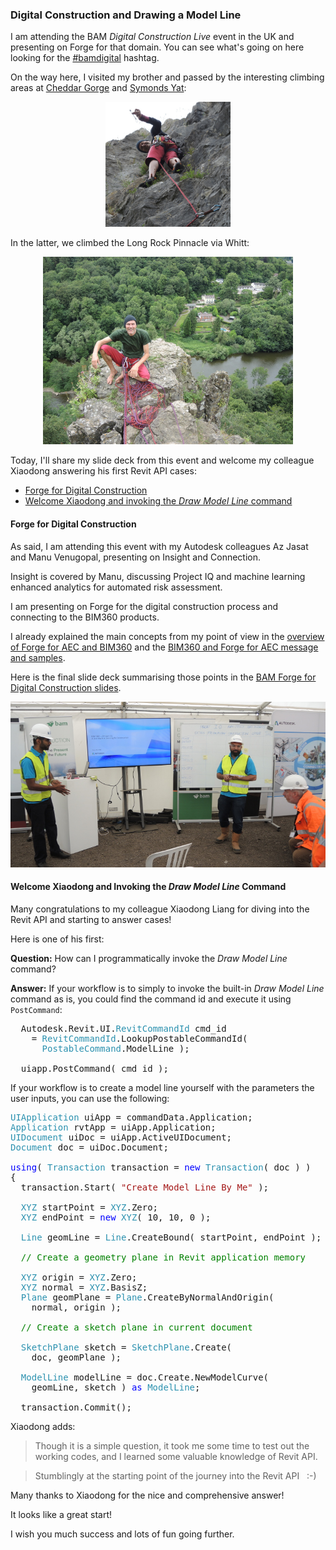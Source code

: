 <head>
<meta http-equiv="Content-Type" content="text/html; charset=utf-8">
<link rel="stylesheet" type="text/css" href="bc.css">
<!--
<script src="https://cdn.rawgit.com/google/code-prettify/master/loader/run_prettify.js" type="text/javascript"></script>
-->
</head>

<!---

- https://twitter.com/jeremytammik/status/1009750141748875264
  Forge for Digital Construction at #bamdigital with Az Jasat and @Manu_Venugopal, presenting on Insight and Connection #RevitAPI @AutodeskRevit #bim #dynamobim @AutodeskForge #ForgeDevCon

- 14337750 [Invoke the "Draw Model Line" Command]

 in the #RevitAPI @AutodeskRevit #bim #dynamobim @AutodeskForge #ForgeDevCon 

I am attending the BAM <i>Digital Construction Live</i> event in the UK and presenting on Forge for that domain.
Today, I'll share my slide deck from this event and welcome my colleague Xiaodong answering his first Revit API cases
&ndash; Forge for Digital Construction
&ndash; Welcome Xiaodong and invoking the <i>Draw Model Line</i> command...

--->

### Digital Construction and Drawing a Model Line

I am attending the BAM <i>Digital Construction Live</i> event in the UK and presenting on Forge for that domain.
You can see what's going on here looking for
the [#bamdigital](https://twitter.com/search?q=%23bamdigital) hashtag.

On the way here, I visited my brother and passed by the interesting climbing areas
at [Cheddar Gorge](https://en.wikipedia.org/wiki/Cheddar_Gorge)
and [Symonds Yat](https://en.wikipedia.org/wiki/Symonds_Yat):

<center>
<img src="img/119_jeremy_leading_600.jpg" alt="Cheddar Gorge" width="200"/>
</center>

In the latter, we climbed the Long Rock Pinnacle via Whitt:

<center>
<img src="img/143_jeremy_long_rock_pinnacle_800x600.jpg" alt="Long Rock Pinnacle" width="400"/>
</center>

Today, I'll share my slide deck from this event and welcome my colleague Xiaodong answering his first Revit API cases:

- [Forge for Digital Construction](#2) 
- [Welcome Xiaodong and invoking the *Draw Model Line* command](#3) 


#### <a name="2"></a> Forge for Digital Construction

As said, I am attending this event with my Autodesk colleagues Az Jasat and Manu Venugopal, presenting on Insight and Connection.

Insight is covered by Manu, discussing Project IQ and machine learning enhanced analytics for automated risk assessment.

I am presenting on Forge for the digital construction process and connecting to the BIM360 products.

I already explained the main concepts from my point of view in 
the [overview of Forge for AEC and BIM360](http://thebuildingcoder.typepad.com/blog/2018/06/forge-for-aec-and-bim360-overview.html) and
the [BIM360 and Forge for AEC message and samples](http://thebuildingcoder.typepad.com/blog/2018/06/bim360-and-forge-for-aec-real-message-and-samples.html).

Here is the final slide deck summarising those points in
the [BAM Forge for Digital Construction slides](zip/bam_bim360_forge_aec_slides.pdf).

<center>
<img src="img/187_manu_and_az_722x380.jpg" alt="Manu and Az at BAM Digital Construction Live" width="722"/>
</center>


#### <a name="3"></a> Welcome Xiaodong and Invoking the *Draw Model Line* Command

Many congratulations to my colleague Xiaodong Liang for diving into the Revit API and starting to answer cases!

Here is one of his first:

**Question:** How can I programmatically invoke the *Draw Model Line* command?

**Answer:** If your workflow is to simply to invoke the built-in *Draw Model Line* command as is, you could find the command id and execute it using `PostCommand`:

<pre class="code">
&nbsp;&nbsp;Autodesk.Revit.UI.<span style="color:#2b91af;">RevitCommandId</span>&nbsp;cmd_id
&nbsp;&nbsp;&nbsp;&nbsp;=&nbsp;<span style="color:#2b91af;">RevitCommandId</span>.LookupPostableCommandId(
&nbsp;&nbsp;&nbsp;&nbsp;&nbsp;&nbsp;<span style="color:#2b91af;">PostableCommand</span>.ModelLine&nbsp;);
 
&nbsp;&nbsp;uiapp.PostCommand(&nbsp;cmd_id&nbsp;);
</pre>

If your workflow is to create a model line yourself with the parameters the user inputs, you can use the following:

<pre class="code">
<span style="color:#2b91af;">UIApplication</span>&nbsp;uiApp&nbsp;=&nbsp;commandData.Application;
<span style="color:#2b91af;">Application</span>&nbsp;rvtApp&nbsp;=&nbsp;uiApp.Application;
<span style="color:#2b91af;">UIDocument</span>&nbsp;uiDoc&nbsp;=&nbsp;uiApp.ActiveUIDocument;
<span style="color:#2b91af;">Document</span>&nbsp;doc&nbsp;=&nbsp;uiDoc.Document;
 
<span style="color:blue;">using</span>(&nbsp;<span style="color:#2b91af;">Transaction</span>&nbsp;transaction&nbsp;=&nbsp;<span style="color:blue;">new</span>&nbsp;<span style="color:#2b91af;">Transaction</span>(&nbsp;doc&nbsp;)&nbsp;)
{
&nbsp;&nbsp;transaction.Start(&nbsp;<span style="color:#a31515;">&quot;Create&nbsp;Model&nbsp;Line&nbsp;By&nbsp;Me&quot;</span>&nbsp;);
 
&nbsp;&nbsp;<span style="color:#2b91af;">XYZ</span>&nbsp;startPoint&nbsp;=&nbsp;<span style="color:#2b91af;">XYZ</span>.Zero;
&nbsp;&nbsp;<span style="color:#2b91af;">XYZ</span>&nbsp;endPoint&nbsp;=&nbsp;<span style="color:blue;">new</span>&nbsp;<span style="color:#2b91af;">XYZ</span>(&nbsp;10,&nbsp;10,&nbsp;0&nbsp;);
 
&nbsp;&nbsp;<span style="color:#2b91af;">Line</span>&nbsp;geomLine&nbsp;=&nbsp;<span style="color:#2b91af;">Line</span>.CreateBound(&nbsp;startPoint,&nbsp;endPoint&nbsp;);
 
&nbsp;&nbsp;<span style="color:green;">//&nbsp;Create&nbsp;a&nbsp;geometry&nbsp;plane&nbsp;in&nbsp;Revit&nbsp;application&nbsp;memory</span>
 
&nbsp;&nbsp;<span style="color:#2b91af;">XYZ</span>&nbsp;origin&nbsp;=&nbsp;<span style="color:#2b91af;">XYZ</span>.Zero;
&nbsp;&nbsp;<span style="color:#2b91af;">XYZ</span>&nbsp;normal&nbsp;=&nbsp;<span style="color:#2b91af;">XYZ</span>.BasisZ;
&nbsp;&nbsp;<span style="color:#2b91af;">Plane</span>&nbsp;geomPlane&nbsp;=&nbsp;<span style="color:#2b91af;">Plane</span>.CreateByNormalAndOrigin(
&nbsp;&nbsp;&nbsp;&nbsp;normal,&nbsp;origin&nbsp;);
 
&nbsp;&nbsp;<span style="color:green;">//&nbsp;Create&nbsp;a&nbsp;sketch&nbsp;plane&nbsp;in&nbsp;current&nbsp;document</span>
 
&nbsp;&nbsp;<span style="color:#2b91af;">SketchPlane</span>&nbsp;sketch&nbsp;=&nbsp;<span style="color:#2b91af;">SketchPlane</span>.Create(
&nbsp;&nbsp;&nbsp;&nbsp;doc,&nbsp;geomPlane&nbsp;);
 
&nbsp;&nbsp;<span style="color:#2b91af;">ModelLine</span>&nbsp;modelLine&nbsp;=&nbsp;doc.Create.NewModelCurve(
&nbsp;&nbsp;&nbsp;&nbsp;geomLine,&nbsp;sketch&nbsp;)&nbsp;<span style="color:blue;">as</span>&nbsp;<span style="color:#2b91af;">ModelLine</span>;
 
&nbsp;&nbsp;transaction.Commit();
</pre>

Xiaodong adds:

> Though it is a simple question, it took me some time to test out the working codes, and I learned some valuable knowledge of Revit API.

> Stumblingly at the starting point of the journey into the Revit API &nbsp; :-)

Many thanks to Xiaodong for the nice and comprehensive answer!
 
It looks like a great start!
 
I wish you much success and lots of fun going further.
